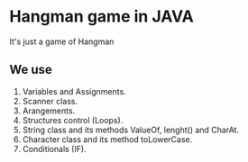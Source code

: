 # Hangman game  in JAVA
It's just a game of Hangman
## We use
1. Variables and Assignments.
2. Scanner class.
3. Arangements.
4. Structures control (Loops).
5. String class and its methods ValueOf, lenght() and CharAt.
6. Character class and its method toLowerCase.
7. Conditionals (IF).